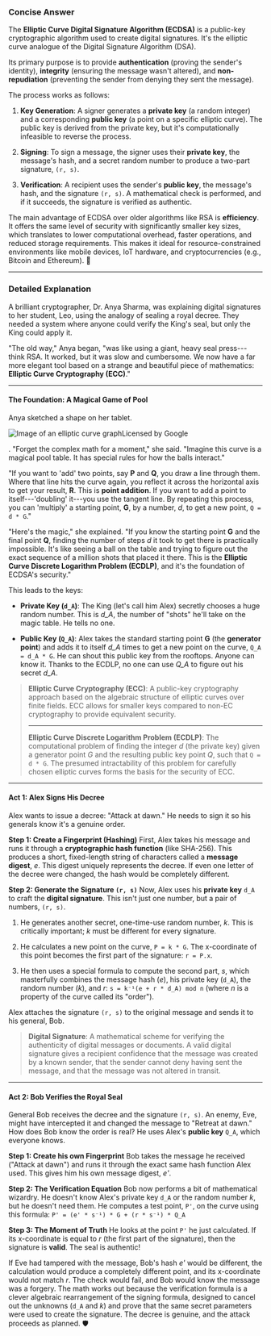 ### Concise Answer

The **Elliptic Curve Digital Signature Algorithm (ECDSA)** is a public-key cryptographic algorithm used to create digital signatures. It's the elliptic curve analogue of the Digital Signature Algorithm (DSA).

Its primary purpose is to provide **authentication** (proving the sender's identity), **integrity** (ensuring the message wasn't altered), and **non-repudiation** (preventing the sender from denying they sent the message).

The process works as follows:

1.  **Key Generation**: A signer generates a **private key** (a random integer) and a corresponding **public key** (a point on a specific elliptic curve). The public key is derived from the private key, but it's computationally infeasible to reverse the process.

2.  **Signing**: To sign a message, the signer uses their **private key**, the message's hash, and a secret random number to produce a two-part signature, `(r, s)`.

3.  **Verification**: A recipient uses the sender's **public key**, the message's hash, and the signature `(r, s)`. A mathematical check is performed, and if it succeeds, the signature is verified as authentic.

The main advantage of ECDSA over older algorithms like RSA is **efficiency**. It offers the same level of security with significantly smaller key sizes, which translates to lower computational overhead, faster operations, and reduced storage requirements. This makes it ideal for resource-constrained environments like mobile devices, IoT hardware, and cryptocurrencies (e.g., Bitcoin and Ethereum). 🔑

* * * *

### Detailed Explanation

A brilliant cryptographer, Dr. Anya Sharma, was explaining digital signatures to her student, Leo, using the analogy of sealing a royal decree. They needed a system where anyone could verify the King's seal, but only the King could apply it.

"The old way," Anya began, "was like using a giant, heavy seal press---think RSA. It worked, but it was slow and cumbersome. We now have a far more elegant tool based on a strange and beautiful piece of mathematics: **Elliptic Curve Cryptography (ECC)**."

* * * *

#### The Foundation: A Magical Game of Pool

Anya sketched a shape on her tablet.

![Image of an elliptic curve graph](https://encrypted-tbn2.gstatic.com/licensed-image?q=tbn:ANd9GcSUm6u8_NlQoReGbyAeX7FO6M4UwppF5WpwXd1qd1dYoB1ui5IXb4aot2WPOr1L9EGiScuYzKSaMu_7EVAJjr6gUTcgy5nZzzxD10_rkzaSYOFfFuQ)Licensed by Google

. "Forget the complex math for a moment," she said. "Imagine this curve is a magical pool table. It has special rules for how the balls interact."

"If you want to 'add' two points, say **P** and **Q**, you draw a line through them. Where that line hits the curve again, you reflect it across the horizontal axis to get your result, **R**. This is **point addition**. If you want to add a point to itself---'doubling' it---you use the tangent line. By repeating this process, you can 'multiply' a starting point, **G**, by a number, *d*, to get a new point, `Q = d * G`."

"Here's the magic," she explained. "If you know the starting point **G** and the final point **Q**, finding the number of steps *d* it took to get there is practically impossible. It's like seeing a ball on the table and trying to figure out the exact sequence of a million shots that placed it there. This is the **Elliptic Curve Discrete Logarithm Problem (ECDLP)**, and it's the foundation of ECDSA's security."

This leads to the keys:

-   **Private Key (`d_A`)**: The King (let's call him Alex) secretly chooses a huge random number. This is *d\_A*, the number of "shots" he'll take on the magic table. He tells no one.

-   **Public Key (`Q_A`)**: Alex takes the standard starting point **G** (the **generator point**) and adds it to itself *d\_A* times to get a new point on the curve, `Q_A = d_A * G`. He can shout this public key from the rooftops. Anyone can know it. Thanks to the ECDLP, no one can use *Q\_A* to figure out his secret *d\_A*.

> **Elliptic Curve Cryptography (ECC)**: A public-key cryptography approach based on the algebraic structure of elliptic curves over finite fields. ECC allows for smaller keys compared to non-EC cryptography to provide equivalent security.
>
> * * * *
>
> **Elliptic Curve Discrete Logarithm Problem (ECDLP)**: The computational problem of finding the integer *d* (the private key) given a generator point *G* and the resulting public key point *Q*, such that `Q = d * G`. The presumed intractability of this problem for carefully chosen elliptic curves forms the basis for the security of ECC.

* * * *

#### Act 1: Alex Signs His Decree

Alex wants to issue a decree: "Attack at dawn." He needs to sign it so his generals know it's a genuine order.

**Step 1: Create a Fingerprint (Hashing)** First, Alex takes his message and runs it through a **cryptographic hash function** (like SHA-256). This produces a short, fixed-length string of characters called a **message digest**, *e*. This digest uniquely represents the decree. If even one letter of the decree were changed, the hash would be completely different.

**Step 2: Generate the Signature `(r, s)`** Now, Alex uses his **private key** `d_A` to craft the **digital signature**. This isn't just one number, but a pair of numbers, `(r, s)`.

1.  He generates another secret, one-time-use random number, *k*. This is critically important; *k* must be different for every signature.

2.  He calculates a new point on the curve, `P = k * G`. The x-coordinate of this point becomes the first part of the signature: `r = P.x`.

3.  He then uses a special formula to compute the second part, *s*, which masterfully combines the message hash (*e*), his private key (`d_A`), the random number (*k*), and *r*: `s = k⁻¹(e + r * d_A) mod n` (where *n* is a property of the curve called its "order").

Alex attaches the signature `(r, s)` to the original message and sends it to his general, Bob.

> **Digital Signature**: A mathematical scheme for verifying the authenticity of digital messages or documents. A valid digital signature gives a recipient confidence that the message was created by a known sender, that the sender cannot deny having sent the message, and that the message was not altered in transit.

* * * *

#### Act 2: Bob Verifies the Royal Seal

General Bob receives the decree and the signature `(r, s)`. An enemy, Eve, might have intercepted it and changed the message to "Retreat at dawn." How does Bob know the order is real? He uses Alex's **public key** `Q_A`, which everyone knows.

**Step 1: Create his own Fingerprint** Bob takes the message he received ("Attack at dawn") and runs it through the exact same hash function Alex used. This gives him his own message digest, *e'*.

**Step 2: The Verification Equation** Bob now performs a bit of mathematical wizardry. He doesn't know Alex's private key `d_A` or the random number *k*, but he doesn't need them. He computes a test point, `P'`, on the curve using this formula: `P' = (e' * s⁻¹) * G + (r * s⁻¹) * Q_A`

**Step 3: The Moment of Truth** He looks at the point `P'` he just calculated. If its x-coordinate is equal to *r* (the first part of the signature), then the signature is **valid**. The seal is authentic!

If Eve had tampered with the message, Bob's hash *e'* would be different, the calculation would produce a completely different point, and its x-coordinate would not match *r*. The check would fail, and Bob would know the message was a forgery. The math works out because the verification formula is a clever algebraic rearrangement of the signing formula, designed to cancel out the unknowns (`d_A` and *k*) and prove that the same secret parameters were used to create the signature. The decree is genuine, and the attack proceeds as planned. 🛡️
